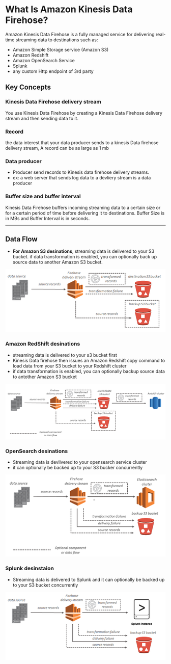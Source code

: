 # What Is Amazon Kinesis Data Firehose?
Amazon Kinesis Data Firehose is a fully managed service for delivering real-time streaming data to destinations such as:
- Amazon Simple Storage service (Amazon S3)
- Amazon Redshift
- Amazon OpenSearch Service
- Splunk 
- any custom Http endpoint of 3rd party 

## Key Concepts

### Kinesis Data Firehose delivery stream
You use Kinesis Data Firehose by creating a Kinesis Data Firehose delivery stream and then sending data to it.

### Record
the data interest that your data producer sends to a kinesis Data firehose delivery stream, A record can be as large as 1 mb


### Data producer
- Producer send records to Kinesis data firehose delivery streams. 
- ex: a web server that sends log data to a devliery stream is a data producer

### Buffer size and buffer interval 
Kinesis Data Firehose buffers incoming streaming data to a certain size or for a certain period of time before delivering it to destinations. Buffer Size is in MBs and Buffer Interval is in seconds.

--- 
## Data Flow

- **For Amazon S3 desinations**, streaming data is delivered to your S3 bucket. if data transformation is enabled, you can optionally back up source data to another Amazon S3 bucket.

![alt](./assets/fh-flow-s3.png)


### Amazon RedShift desinations
- streaming data is delivered to your s3 bucket first
- Kinesis Data firehose then issues an Amazon Redshift copy command to load data from your S3 bucket to your Redshift cluster
- if data transformation is enabled, you can optionally backup source data to antother Amazon S3 bucket 

![alt](./assets/fh-flow-rs.png)

### OpenSearch desinations 
- Streaming data is devlivered to your opensearch service cluster
- it can optionally be backed up to your S3 bucker concurrently 

![alt](./assets/fh-flow-es.png)

### Splunk desinstaion 
- Streaming data is delivered to Splunk and it can optionally be backed up to your S3 bucket concurrently 

![alt](./assets/fh-flow-splunk.png)
